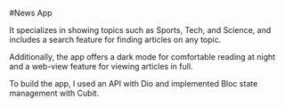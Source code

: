#News App

It specializes in showing topics such as Sports, Tech, and Science, and includes a search feature for finding articles on any topic.

Additionally, the app offers a dark mode for comfortable reading at night and a web-view feature for viewing articles in full.

To build the app, I used an API with Dio and implemented Bloc state management with Cubit.
